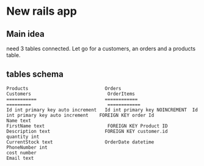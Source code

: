 # New rails app

## Main idea

need 3 tables connected. Let go for a customers, an orders and a products table. 

## tables schema

    Products                            Orders                          Customers                            OrderItems
    ===========                         ============                    =========                            ============
    Id int primary key auto increment   Id int primary key NOINCREMENT  Id int primary key auto increment    FOREIGN KEY order Id
    Name text                                                           FirstName text                       FOREIGN KEY Product ID
    Description text                    FOREIGN KEY customer.id                                              quantity int
    CurrentStock text                   OrderDate datetime              PhoneNumber int                     
    cost number                                                         Email text                          
